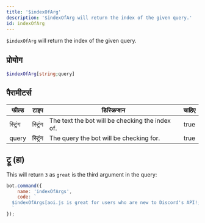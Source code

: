 ```yaml
---
title: '$indexOfArg'
description: '$indexOfArg will return the index of the given query.'
id: indexOfArg
---
```


`$indexOfArg` will return the index of the given query.

## प्रोयोग

```php
$indexOfArg[string;query]
```

## पैरामीटर्स

| फील्ड    | टाइप     | डिस्क्रिप्शन                                    | चाहिए |
| -------- | -------- | ----------------------------------------------- |:-----:|
| स्ट्रिंग | स्ट्रिंग | The text the bot will be checking the index of. | true  |
| query    | स्ट्रिंग | The query the bot will be checking for.         | true  |

## ट्रू (हा)

This will return `3` as `great` is the third argument in the query:

```javascript
bot.command({
    name: 'indexOfArgs',
    code: `
  $indexOfArgs[aoi.js is great for users who are new to Discord's API!;great]
  `
});
```
